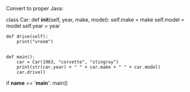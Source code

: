 Convert to proper Java:


class Car:
    def __init__(self, year, make, model):
        self.make = make
        self.model = model
        self.year = year

    def drive(self):
        print("vroom")


    def main():
        car = Car(1963, "corvette", "stingray")
        print(str(car.year) + " " + car.make + " " + car.model)
        car.drive()


if __name__ == '__main__':
    main()
